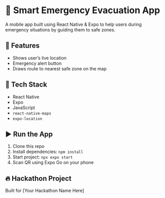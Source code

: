 # 🚨 Smart Emergency Evacuation App

A mobile app built using React Native & Expo to help users during emergency situations by guiding them to safe zones.

## 📱 Features
- Shows user’s live location
- Emergency alert button
- Draws route to nearest safe zone on the map

## 🧠 Tech Stack
- React Native
- Expo
- JavaScript
- `react-native-maps`
- `expo-location`

## ▶️ Run the App
1. Clone this repo
2. Install dependencies: `npm install`
3. Start project: `npx expo start`
4. Scan QR using Expo Go on your phone

## 🔥 Hackathon Project
Built for [Your Hackathon Name Here]
